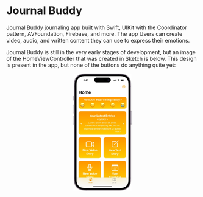 #  Journal Buddy

Journal Buddy journaling app built with Swift, UIKit with the Coordinator pattern, AVFoundation, Firebase, and more. The app Users can create video, audio, and written content they can use to express their emotions.

Journal Buddy is still in the very early stages of development, but an image of the HomeViewController that was created in Sketch is below. This design is present in the app, but none of the buttons do anything quite yet:

<p align="center">
    <img src="https://github.com/julianworden/JournalBuddy/blob/main/READMEImages/HomeViewController.jpg" width=30% height=30%>
</p>
